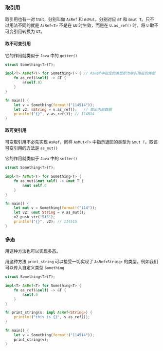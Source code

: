 ### 取引用

取引用也有一对 trait，分别叫做 `AsRef` 和 `AsMut`，分别对应 `&T` 和 `&mut T`。只不过用法不同的就是 `AsRef<T>` 不是在 `&U`  时生效，而是在 `U.as_ref()` 时，将 `U` 取不可变引用转换为 `&T`。



#### 取不可变引用

它的作用就类似于 `Java` 中的 `getter()`

```rust
struct Something<T>(T);

impl<T> AsRef<T> for Something<T> {	// AsRef中指定的类型即为取引用后的类型
    fn as_ref(&self) -> &T {
        &(self.0)
    }
}

fn main() {
    let v = Something(format!("114514"));
    let v2: &String = v.as_ref();	// 取出内部数据
    println!("{}", v.as_ref());	// 114514
}
```



#### 取可变引用

可变取引用不必先实现 `AsRef`，同样 `AsMut<T>`  中指示返回的类型为 `&mut T`。取该可变引用的方法是 `as_mut()`

它的作用就类似于 `Java` 中的 `setter()`

```rust
struct Something<T>(T);

impl<T> AsMut<T> for Something<T> {
    fn as_mut(&mut self) -> &mut T {
        &mut self.0
    }
}

fn main() {
    let mut v = Something(format!("114"));
    let v2: &mut String = v.as_mut();
    v2.push_str("515");
    println!("{}", v2);	// 114515
}
```



### 多态

用这种方法也可以实现多态。

用这种方法 `print_string` 可以接受一切实现了 `AsRef<String>` 的类型。例如我们可以传入自定义类型 `Something`

```rust
struct Something<T>(T);

impl<T> AsRef<T> for Something<T> {
    fn as_ref(&self) -> &T {
        &self.0
    }
}

fn print_string(s: impl AsRef<String>) {
    println!("this is {}", s.as_ref());
}

fn main() {
    let v = Something(format!("114514"));
    print_string(v);
}
```

